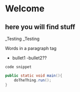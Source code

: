 # Welcome

## here you will find stuff

_Testing _Testing 

<p> Words in a paragraph tag </p>

- bullet1
-bullet2??

`code snippet`

```java
public static void main(){
	doTheThing.run();
}
```